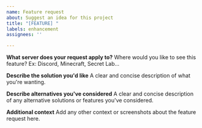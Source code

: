 ```yaml
---
name: Feature request
about: Suggest an idea for this project
title: "[FEATURE] "
labels: enhancement
assignees: ''

---
```


**What server does your request apply to?**
Where would you like to see this feature? Ex: Discord, Minecraft, Secret Lab...

**Describe the solution you'd like**
A clear and concise description of what you're wanting.

**Describe alternatives you've considered**
A clear and concise description of any alternative solutions or features you've considered.

**Additional context**
Add any other context or screenshots about the feature request here.
